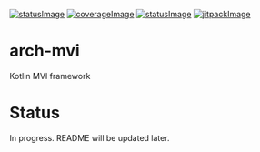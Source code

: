 [![statusImage](https://ci.sunnyday.dev/app/rest/builds/buildType:ArchMvi_Test,branch:name:main/statusIcon)](https://ci.sunnyday.dev/buildConfiguration/ArchMvi_Test/lastFinished?branch=%3Cdefault%3E)
[![coverageImage](https://img.shields.io/endpoint?url=https://kvdb.io/PY9VzGdCHe8YPbKvepE4y4/arch-mvi.main.coverage&logo=TeamCity)](https://ci.sunnyday.dev/buildConfiguration/ArchMvi_Test/lastFinished?buildTab=tests&branch=%3Cdefault%3E)
[![statusImage](https://img.shields.io/badge/status-pre--alpha-orange)](https://github.com/users/SunnyDayDev/projects/2/views/3)
[![jitpackImage](https://jitpack.io/v/dev.sunnyday/arch-mvi.svg)](https://jitpack.io/#dev.sunnyday/arch-mvi)

# arch-mvi
Kotlin MVI framework

# Status
In progress. README will be updated later.
